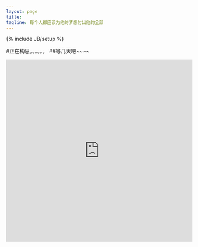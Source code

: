 ```yaml
---
layout: page
title: 
tagline: 每个人都应该为他的梦想付出他的全部
---
```

{% include JB/setup %}

#正在构思。。。。。。
##等几天吧~~~~
<iframe height=498 width=510 src="http://player.youku.com/embed/XMzYzNjQ2MTQ0" frameborder=0 allowfullscreen></iframe>

